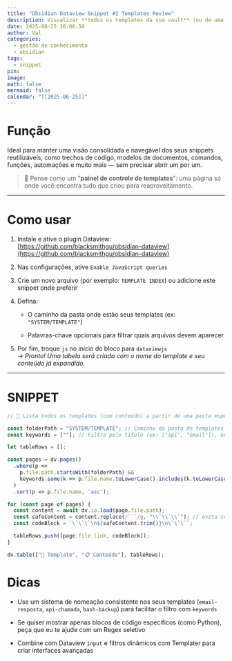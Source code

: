 ```yaml
---
title: "Obsidian Dataview Snippet #2 Templates Review"
description: Visualizar **todos os templates da sua vault** (ou de uma pasta específica) e seus conteúdos completos diretamente em uma única nota.
date: 2025-06-25 16:06:50
author: Val
categories:
  - gestão de conhecimento
  - obsidian
tags:
  - snippet
pin: 
image: 
math: false
mermaid: false
calendar: "[[2025-06-25]]"
---
```

# Função



Ideal para manter uma visão consolidada e navegável dos seus snippets reutilizáveis, como trechos de código, modelos de documentos, comandos, funções, automações e muito mais — sem precisar abrir um por um.

> 🧠 Pense como um "**painel de controle de templates**": uma página só onde você encontra tudo que criou para reaproveitamento.

---

# Como usar

1. Instale e ative o plugin Dataview: [https://github.com/blacksmithgu/obsidian-dataview](https://github.com/blacksmithgu/obsidian-dataview)
    
2. Nas configurações, ative `Enable JavaScript queries`
    
3. Crie um novo arquivo (por exemplo: `TEMPLATE INDEX`) ou adicione este snippet onde preferir
    
4. Defina:
    
    - O caminho da pasta onde estão seus templates (ex: `"SYSTEM/TEMPLATE"`)
        
    - Palavras-chave opcionais para filtrar quais arquivos devem aparecer
        
5. Por fim, troque `js` no início do bloco para `dataviewjs`  
    → _Pronto! Uma tabela será criada com o nome do template e seu conteúdo já expandido._
    

---

# SNIPPET

```js
// 📑 Lista todos os templates (com conteúdo) a partir de uma pasta específica

const folderPath = "SYSTEM/TEMPLATE"; // Caminho da pasta de templates
const keywords = [""]; // Filtra pelo título (ex: ["api", "email"]), ou deixe [""] para exibir tudo

let tableRows = [];

const pages = dv.pages()
  .where(p =>
    p.file.path.startsWith(folderPath) &&
    keywords.some(k => p.file.name.toLowerCase().includes(k.toLowerCase()))
  )
  .sort(p => p.file.name, 'asc');

for (const page of pages) {
  const content = await dv.io.load(page.file.path);
  const safeContent = content.replace(/```/g, "\\`\\`\\`"); // evita conflitos na renderização
  const codeBlock = `\`\`\`\n${safeContent.trim()}\n\`\`\``;

  tableRows.push([page.file.link, codeBlock]);
}

dv.table(["📄 Template", "📋 Conteúdo"], tableRows);
```


# Dicas

- Use um sistema de nomeação consistente nos seus templates (`email-resposta`, `api-chamada`, `bash-backup`) para facilitar o filtro com `keywords`
    
- Se quiser mostrar apenas blocos de código específicos (como Python), peça que eu te ajude com um Regex seletivo
    
- Combine com Dataview `input` e filtros dinâmicos com Templater para criar interfaces avançadas
    
